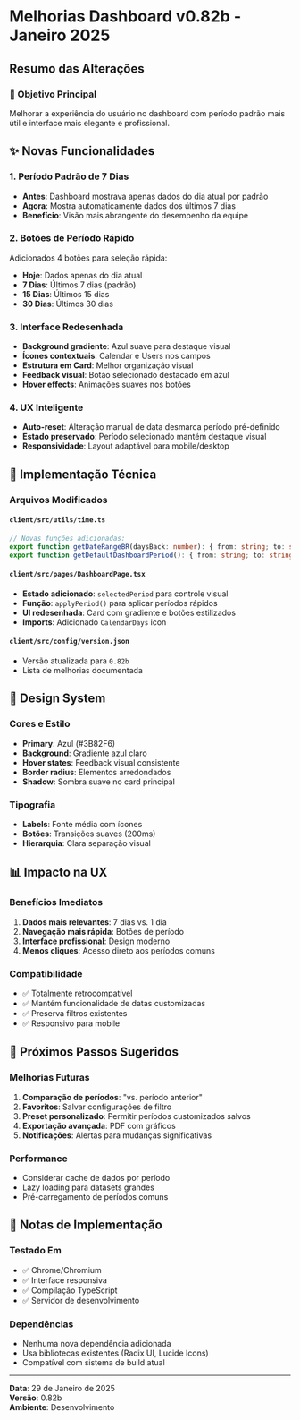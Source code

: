 # Melhorias Dashboard v0.82b - Janeiro 2025

## Resumo das Alterações

### 🎯 Objetivo Principal
Melhorar a experiência do usuário no dashboard com período padrão mais útil e interface mais elegante e profissional.

## ✨ Novas Funcionalidades

### 1. **Período Padrão de 7 Dias**
- **Antes**: Dashboard mostrava apenas dados do dia atual por padrão
- **Agora**: Mostra automaticamente dados dos últimos 7 dias
- **Benefício**: Visão mais abrangente do desempenho da equipe

### 2. **Botões de Período Rápido**
Adicionados 4 botões para seleção rápida:
- **Hoje**: Dados apenas do dia atual
- **7 Dias**: Últimos 7 dias (padrão)
- **15 Dias**: Últimos 15 dias
- **30 Dias**: Últimos 30 dias

### 3. **Interface Redesenhada**
- **Background gradiente**: Azul suave para destaque visual
- **Ícones contextuais**: Calendar e Users nos campos
- **Estrutura em Card**: Melhor organização visual
- **Feedback visual**: Botão selecionado destacado em azul
- **Hover effects**: Animações suaves nos botões

### 4. **UX Inteligente**
- **Auto-reset**: Alteração manual de data desmarca período pré-definido
- **Estado preservado**: Período selecionado mantém destaque visual
- **Responsividade**: Layout adaptável para mobile/desktop

## 🔧 Implementação Técnica

### Arquivos Modificados

#### `client/src/utils/time.ts`
```typescript
// Novas funções adicionadas:
export function getDateRangeBR(daysBack: number): { from: string; to: string }
export function getDefaultDashboardPeriod(): { from: string; to: string }
```

#### `client/src/pages/DashboardPage.tsx`
- **Estado adicionado**: `selectedPeriod` para controle visual
- **Função**: `applyPeriod()` para aplicar períodos rápidos
- **UI redesenhada**: Card com gradiente e botões estilizados
- **Imports**: Adicionado `CalendarDays` icon

#### `client/src/config/version.json`
- Versão atualizada para `0.82b`
- Lista de melhorias documentada

## 🎨 Design System

### Cores e Estilo
- **Primary**: Azul (#3B82F6)
- **Background**: Gradiente azul claro
- **Hover states**: Feedback visual consistente
- **Border radius**: Elementos arredondados
- **Shadow**: Sombra suave no card principal

### Tipografia
- **Labels**: Fonte média com ícones
- **Botões**: Transições suaves (200ms)
- **Hierarquia**: Clara separação visual

## 📊 Impacto na UX

### Benefícios Imediatos
1. **Dados mais relevantes**: 7 dias vs. 1 dia
2. **Navegação mais rápida**: Botões de período
3. **Interface profissional**: Design moderno
4. **Menos cliques**: Acesso direto aos períodos comuns

### Compatibilidade
- ✅ Totalmente retrocompatível
- ✅ Mantém funcionalidade de datas customizadas
- ✅ Preserva filtros existentes
- ✅ Responsivo para mobile

## 🚀 Próximos Passos Sugeridos

### Melhorias Futuras
1. **Comparação de períodos**: "vs. período anterior"
2. **Favoritos**: Salvar configurações de filtro
3. **Preset personalizado**: Permitir períodos customizados salvos
4. **Exportação avançada**: PDF com gráficos
5. **Notificações**: Alertas para mudanças significativas

### Performance
- Considerar cache de dados por período
- Lazy loading para datasets grandes
- Pré-carregamento de períodos comuns

## 📝 Notas de Implementação

### Testado Em
- ✅ Chrome/Chromium
- ✅ Interface responsiva
- ✅ Compilação TypeScript
- ✅ Servidor de desenvolvimento

### Dependências
- Nenhuma nova dependência adicionada
- Usa bibliotecas existentes (Radix UI, Lucide Icons)
- Compatível com sistema de build atual

---

**Data**: 29 de Janeiro de 2025  
**Versão**: 0.82b  
**Ambiente**: Desenvolvimento
